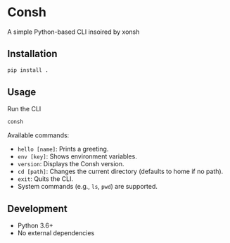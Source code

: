 # Consh
A simple Python-based CLI insoired by xonsh

## Installation
```bash
pip install .
```

## Usage 
Run the CLI
```bash
consh
```
Available commands:
- `hello [name]`: Prints a greeting.
- `env [key]`: Shows environment variables.
- `version`: Displays the Consh version.
- `cd [path]`: Changes the current directory (defaults to home if no path).
- `exit`: Quits the CLI.
- System commands (e.g., `ls`, `pwd`) are supported.

## Development
- Python 3.6+
- No external dependencies
